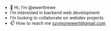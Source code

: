 - 👋 Hi, I’m @ewerttrewe
-  I’m interested in backend web development  
-  I’m looking to collaborate on webdev projects
- 📫 How to reach me szymonewert@gmail.com

